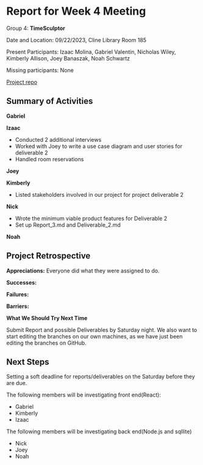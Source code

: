 # Report for Week 4 Meeting

Group 4: **TimeSculptor**

Date and Location: 09/22/2023, Cline Library Room 185

Present Participants: Izaac Molina, Gabriel Valentin, Nicholas Wiley, Kimberly Allison, Joey Banaszak, Noah Schwartz

Missing participants: None

[Project repo](https://github.com/nickw409/TimeSculptor)

## Summary of Activities

**Gabriel**

**Izaac**

- Conducted 2 additional interviews
- Worked with Joey to write a use case diagram and user stories for deliverable 2
- Handled room reservations

**Joey**

**Kimberly**

- Listed stakeholders involved in our project for project deliverable 2

**Nick**

- Wrote the minimum viable product features for Deliverable 2
- Set up Report_3.md and Deliverable_2.md

**Noah**

## Project Retrospective

**Appreciations:** Everyone did what they were assigned to do.

**Successes:**

**Failures:**

**Barriers:**

**What We Should Try Next Time**

Submit Report and possible Deliverables by Saturday night. We also want to start editing the branches on our own machines, as we have just been editing the branches on GitHub.

## Next Steps

Setting a soft deadline for reports/deliverables on the Saturday before they are due.

The following members will be investigating front end(React):

- Gabriel
- Kimberly
- Izaac

The following members will be investigating back end(Node.js and sqllite)

- Nick
- Joey
- Noah
